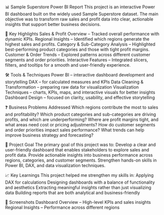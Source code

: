 📊 Sample Superstore Power BI Report
This project is an interactive Power BI dashboard built on the widely used Sample Superstore dataset. The main objective was to transform raw sales and profit data into clear, actionable insights that support better business decisions.

🔑 Key Highlights
Sales & Profit Overview – Tracked overall performance with dynamic KPIs.
Regional Insights – Identified which regions generate the highest sales and profits.
Category & Sub-Category Analysis – Highlighted best-performing product categories and those with tight profit margins.
Customer & Order Trends – Explored patterns across different customer segments and order priorities.
Interactive Features – Integrated slicers, filters, and tooltips for a smooth and user-friendly experience.

🛠️ Tools & Techniques
Power BI – interactive dashboard development and storytelling
DAX – for calculated measures and KPIs
Data Cleaning & Transformation – preparing raw data for visualization
Visualization Techniques – charts, KPIs, maps, and interactive visuals for better insights
Dashboard Design – focused on clarity, usability, and effective storytelling

❓ Business Problems Addressed
Which regions contribute the most to sales and profitability?
Which product categories and sub-categories are driving profits, and which are underperforming?
Where are profit margins tight, and what areas need cost or pricing adjustments?
How do customer segments and order priorities impact sales performance?
What trends can help improve business strategy and forecasting?

🎯 Project Goal
The primary goal of this project was to:
Develop a clear and user-friendly dashboard that enables stakeholders to explore sales and profit data.
Provide actionable insights into business performance across regions, categories, and customer segments.
Strengthen hands-on skills in Power BI, DAX, and data visualization techniques.

📈 Key Learnings
This project helped me strengthen my skills in:
Applying DAX for calculations
Designing dashboards with a balance of functionality and aesthetics
Extracting meaningful insights rather than just visualizing data
Building reports that are both analytical and business-friendly

📸 Screenshots
Dashboard Overview – High-level KPIs and sales insights
Regional Insights – Performance across different regions
